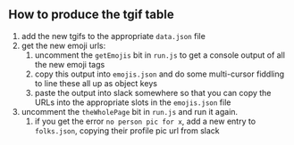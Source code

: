 ## How to produce the tgif table

1) add the new tgifs to the appropriate `data.json` file
1) get the new emoji urls:
    1) uncomment the `getEmojis` bit in `run.js` to get a console output of all the new emoji tags
    1) copy this output into `emojis.json` and do some multi-cursor fiddling to line these all up as object keys
    1) paste the output into slack somewhere so that you can copy the URLs into the appropriate slots in the `emojis.json` file
1) uncomment the `theWholePage` bit in `run.js` and run it again.
    1) if you get the error `no person pic for x`, add a new entry to `folks.json`, copying their profile pic url from slack